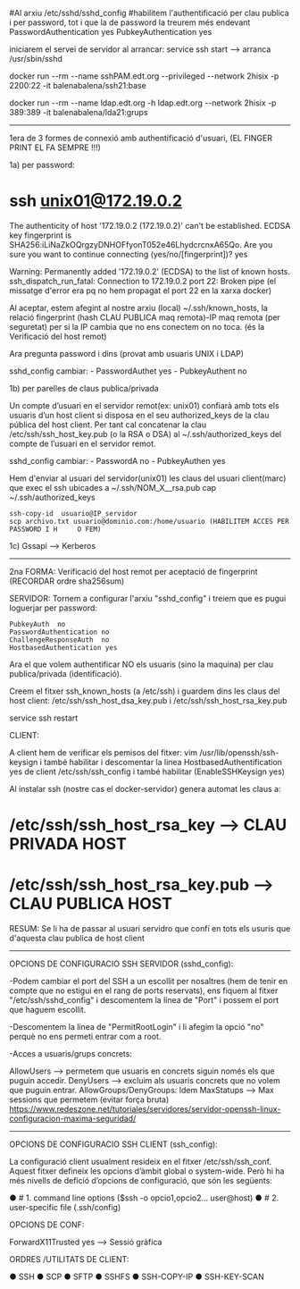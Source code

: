 #Al arxiu /etc/sshd/sshd_config
#habilitem l'authentificació per clau publica i per password, tot i que la de password la treurem més endevant
PasswordAuthentication yes
PubkeyAuthentication yes

iniciarem el servei de servidor al arrancar:
service ssh start --> arranca /usr/sbin/sshd

docker run --rm --name sshPAM.edt.org  --privileged --network 2hisix -p 2200:22 -it balenabalena/ssh21:base

docker run --rm --name ldap.edt.org -h ldap.edt.org --network 2hisix -p 389:389 -it balenabalena/lda21:grups

-----------------------------------

1era de 3 formes de connexió amb authentificació d'usuari, 
(EL FINGER PRINT EL FA SEMPRE !!!)

1a) per password:

# ssh unix01@172.19.0.2
The authenticity of host '172.19.0.2 (172.19.0.2)' can't be established.
ECDSA key fingerprint is SHA256:iLiNaZkOQrgzyDNHOFfyonT052e46LhydcrcnxA65Qo.
Are you sure you want to continue connecting (yes/no/[fingerprint])? yes

Warning: Permanently added '172.19.0.2' (ECDSA) to the list of known hosts.
ssh_dispatch_run_fatal: Connection to 172.19.0.2 port 22: Broken pipe
(el missatge d'error era pq no hem propagat el port 22 en la xarxa docker)

Al aceptar, estem afegint al nostre arxiu (local) ~/.ssh/known_hosts,  la relació fingerprint (hash CLAU PUBLICA maq remota)-IP maq remota  (per seguretat) per si la IP cambia que no ens conectem on no toca. (és la Verificació del host remot)

Ara pregunta password i dins (provat amb usuaris UNIX i LDAP)

sshd_config cambiar:
	- PasswordAuthet   yes
	- PubkeyAuthent    no

1b) per parelles de claus publica/privada

Un compte d’usuari en el servidor remot(ex: unix01) confiarà amb tots els usuaris d’un host client si disposa en el seu authorized_keys de la clau pública del host client. Per tant cal concatenar la clau /etc/ssh/ssh_host_key.pub (o la RSA o DSA) al ~/.ssh/authorized_keys
del compte de l’usuari en el servidor remot.

sshd_config cambiar:
	- PasswordA  no
	- PubkeyAuthen  yes

Hem d'enviar al usuari del servidor(unix01) les claus del usuari client(marc) que exec el ssh ubicades a ~/.ssh/NOM_X__rsa.pub cap ~/.ssh/authorized_keys 

	ssh-copy-id  usuario@IP_servidor
	scp archivo.txt usuario@dominio.com:/home/usuario (HABILITEM ACCES PER PASSWORD I H		O FEM)

1c) Gssapi --> Kerberos

--------------------------

2na FORMA: Verificació del host remot per aceptació de fingerprint 
(RECORDAR ordre  sha256sum)

SERVIDOR:
Tornem a configurar l'arxiu "sshd_config" i treiem que es pugui loguerjar per password:

	PubkeyAuth	no
	PasswordAuthentication no
	ChallengeResponseAuth  no
	HostbasedAuthentication yes

Ara el que volem authentificar NO els usuaris (sino la maquina) per clau publica/privada (identificació).

Creem el fitxer ssh_known_hosts (a /etc/ssh) i guardem dins les claus del host client:
/etc/ssh/ssh_host_dsa_key.pub i /etc/ssh/ssh_host_rsa_key.pub

service ssh restart


CLIENT:

A client hem de verificar els pemisos del fitxer:
vim /usr/lib/openssh/ssh-keysign
i també habilitar i descomentar la linea HostbasedAuthentification yes
 de client /etc/ssh/ssh_config i també habilitar (EnableSSHKeysign yes)

Al instalar ssh (nostre cas el docker-servidor) genera automat les claus a:

# /etc/ssh/ssh_host_rsa_key --> CLAU PRIVADA HOST
# /etc/ssh/ssh_host_rsa_key.pub --> CLAU PUBLICA HOST

RESUM: Se li ha de passar al usuari servidro que confí en tots els usuris
que d'aquesta clau publica de host client

------------------------------------------------------------


OPCIONS DE CONFIGURACIO SSH SERVIDOR (sshd_config):

-Podem cambiar el port del SSH a un escollit per nosaltres (hem de tenir en compte que no estigui en el rang de ports reservats), ens fiquem al fitxer "/etc/ssh/sshd_config" i descomentem la línea de "Port" i possem el port que haguem escollit.

-Descomentem la línea de "PermitRootLogin" i li afegim la opció "no" perquè no ens permeti entrar com a root.

-Acces a usuaris/grups concrets:

AllowUsers --> permetem que usuaris en concrets siguin només els que puguin accedir.
DenyUsers --> excluim als usuaris concrets que no volem que puguin entrar.
AllowGroups/DenyGroups: Idem
MaxStatups --> Max sessions que permetem (evitar força bruta)
https://www.redeszone.net/tutoriales/servidores/servidor-openssh-linux-configuracion-maxima-seguridad/

-----------------------------------------------------------

OPCIONS DE CONFIGURACIO SSH CLIENT (ssh_config):

La configuració client usualment resideix en el fitxer /etc/ssh/ssh_conf. Aquest fitxer defineix les opcions d’àmbit global o system-wide. Però hi ha més nivells de defició d’opcions de configuració, que són les següents:

● # 1. command line options ($ssh -o opcio1,opcio2... user@host)
● # 2. user-specific file (.ssh/config)

OPCIONS DE CONF:

ForwardX11Trusted yes --> Sessió gràfica





ORDRES /UTILITATS DE CLIENT:

● SSH
● SCP
● SFTP
● SSHFS
● SSH-COPY-IP
● SSH-KEY-SCAN


